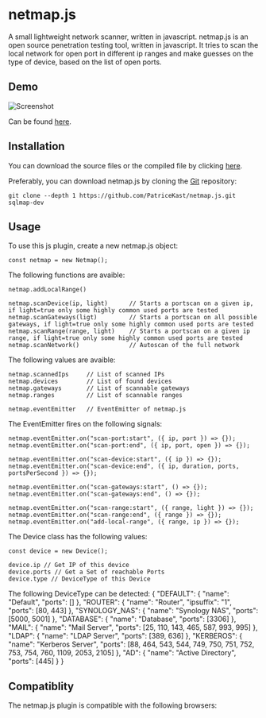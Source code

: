 # netmap.js

A small lightweight network scanner, written in javascript.
netmap.js is an open source penetration testing tool, written in javascript. It tries to scan the local network for open port in different ip ranges and make guesses on the type of device, based on the list of open ports.

Demo
----

![Screenshot](https://raw.github.com/PatriceKast/netmap.js/demo/demo.png)

Can be found [here](https://raw.github.com/PatriceKast/netmap.js/demo/).

Installation
----

You can download the source files or the compiled file by clicking [here](https://github.com/PatriceKast/netmap.js/tarball/master).

Preferably, you can download netmap.js by cloning the [Git](https://github.com/PatriceKast/netmap.js) repository:

    git clone --depth 1 https://github.com/PatriceKast/netmap.js.git sqlmap-dev

Usage
----

To use this js plugin, create a new netmap.js object:

	const netmap = new Netmap();

The following functions are avaible:

	netmap.addLocalRange()

	netmap.scanDevice(ip, light)      // Starts a portscan on a given ip, if light=true only some highly common used ports are tested
	netmap.scanGateways(ligt)         // Starts a portscan on all possible gateways, if light=true only some highly common used ports are tested
	netmap.scanRange(range, light)    // Starts a portscan on a given ip range, if light=true only some highly common used ports are tested
	netmap.scanNetwork()              // Autoscan of the full network

The following values are avaible:
	
	netmap.scannedIps     // List of scanned IPs
	netmap.devices        // List of found devices
	netmap.gateways       // List of scannable gateways
	netmap.ranges         // List of scannable ranges

	netmap.eventEmitter   // EventEmitter of netmap.js

The EventEmitter fires on the following signals:

	netmap.eventEmitter.on("scan-port:start", ({ ip, port }) => {});
	netmap.eventEmitter.on("scan-port:end", ({ ip, port, open }) => {});

	netmap.eventEmitter.on("scan-device:start", ({ ip }) => {});
	netmap.eventEmitter.on("scan-device:end", ({ ip, duration, ports, portsPerSecond }) => {});

	netmap.eventEmitter.on("scan-gateways:start", () => {});
	netmap.eventEmitter.on("scan-gateways:end", () => {});

	netmap.eventEmitter.on("scan-range:start", ({ range, light }) => {});
	netmap.eventEmitter.on("scan-range:end", ({ range }) => {});
	netmap.eventEmitter.on("add-local-range", ({ range, ip }) => {});

The Device class has the following values:

	const device = new Device();

	device.ip // Get IP of this device
	device.ports // Get a Set of reachable Ports
	device.type // DeviceType of this Device

The following DeviceType can be detected:
	{
	    "DEFAULT": { "name": "Default", "ports": [] },
	    "ROUTER": { "name": "Router", "ipsuffix": "1", "ports": [80, 443] },
		"SYNOLOGY_NAS": { "name": "Synology NAS", "ports": [5000, 5001] },
		"DATABASE": { "name": "Database", "ports": [3306] },
		"MAIL": { "name": "Mail Server", "ports": [25, 110, 143, 465, 587, 993, 995] },
		"LDAP": { "name": "LDAP Server", "ports": [389, 636] },
		"KERBEROS": { "name": "Kerberos Server", "ports": [88, 464, 543, 544, 749, 750, 751, 752, 753, 754, 760, 1109, 2053, 2105] },
		"AD": { "name": "Active Directory", "ports": [445] }
	}

Compatiblity
----

The netmap.js plugin is compatible with the following browsers: